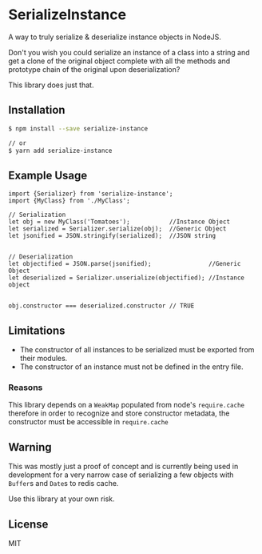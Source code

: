 # SerializeInstance
A way to truly serialize & deserialize instance objects in NodeJS.

Don't you wish you could serialize an instance of a class into a string
and get a clone of the original object complete with all the methods
and prototype chain of the original upon deserialization?

This library does just that.

## Installation

```bash
$ npm install --save serialize-instance

// or
$ yarn add serialize-instance
```


## Example Usage

```JS
import {Serializer} from 'serialize-instance';
import {MyClass} from './MyClass';

// Serialization
let obj = new MyClass('Tomatoes');           //Instance Object
let serialized = Serializer.serialize(obj);  //Generic Object
let jsonified = JSON.stringify(serialized);  //JSON string


// Deserialization
let objectified = JSON.parse(jsonified);                //Generic Object
let deserialized = Serializer.unserialize(objectified); //Instance object


obj.constructor === deserialized.constructor // TRUE
```



## Limitations

- The constructor of all instances to be serialized must be exported from their modules.
- The constructor of an instance must not be defined in the entry file.

### Reasons

This library depends on a `WeakMap` populated from node's `require.cache`
therefore in order to recognize and store constructor metadata,
the constructor must be accessible in `require.cache`




## Warning

This was mostly just a proof of concept and is currently being used in
development for a very narrow case of serializing a few objects with `Buffer`s
and `Date`s to redis cache.

Use this library at your own risk.



## License
MIT
